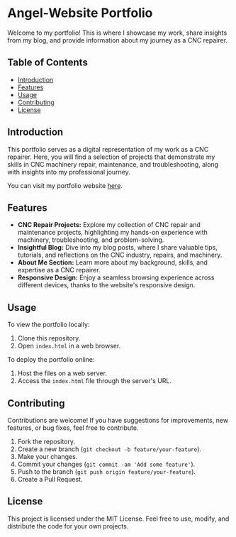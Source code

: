 # Angel-Website Portfolio

Welcome to my portfolio! This is where I showcase my work, share insights from my blog, and provide information about my journey as a CNC repairer.

## Table of Contents
- [Introduction](#introduction)
- [Features](#features)
- [Usage](#usage)
- [Contributing](#contributing)
- [License](#license)

## Introduction

This portfolio serves as a digital representation of my work as a CNC repairer. Here, you will find a selection of projects that demonstrate my skills in CNC machinery repair, maintenance, and troubleshooting, along with insights into my professional journey.


You can visit my portfolio website [here](https://danielgaudreault.github.io/Angel-website/).


## Features

- **CNC Repair Projects:** Explore my collection of CNC repair and maintenance projects, highlighting my hands-on experience with machinery, troubleshooting, and problem-solving.
- **Insightful Blog:** Dive into my blog posts, where I share valuable tips, tutorials, and reflections on the CNC industry, repairs, and machinery.
- **About Me Section:** Learn more about my background, skills, and expertise as a CNC repairer.
- **Responsive Design:** Enjoy a seamless browsing experience across different devices, thanks to the website's responsive design.

## Usage

To view the portfolio locally:

1. Clone this repository.
2. Open `index.html` in a web browser.

To deploy the portfolio online:

1. Host the files on a web server.
2. Access the `index.html` file through the server's URL.

## Contributing

Contributions are welcome! If you have suggestions for improvements, new features, or bug fixes, feel free to contribute.

1. Fork the repository.
2. Create a new branch (`git checkout -b feature/your-feature`).
3. Make your changes.
4. Commit your changes (`git commit -am 'Add some feature'`).
5. Push to the branch (`git push origin feature/your-feature`).
6. Create a Pull Request.

## License

This project is licensed under the MIT License. Feel free to use, modify, and distribute the code for your own projects.
